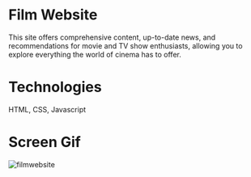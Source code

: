 # Film Website
This site offers comprehensive content, up-to-date news, and recommendations for movie and TV show enthusiasts, allowing you to explore everything the world of cinema has to offer.
# Technologies
HTML, CSS, Javascript

# Screen Gif

![filmwebsite](https://github.com/user-attachments/assets/2cbea83a-98e4-43e4-acb0-04cbb698635b)
